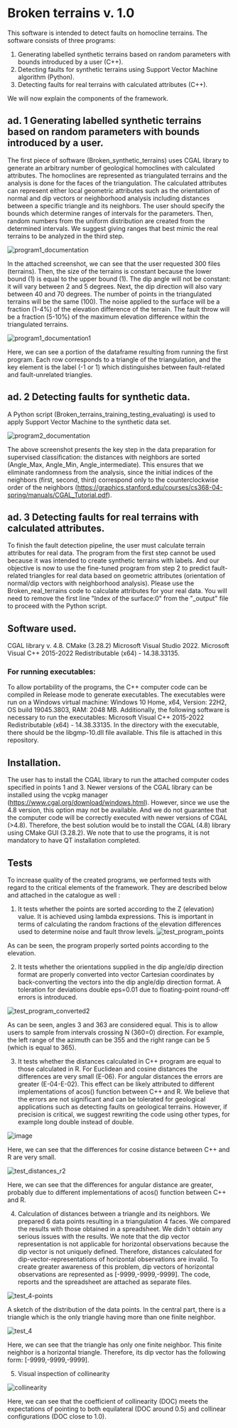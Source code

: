 
# Broken terrains v. 1.0

This software is intended to detect faults on homocline terrains. The software consists of three programs:

1. Generating labelled synthetic terrains based on random parameters with bounds introduced by a user (C++).
2. Detecting faults for synthetic terrains using Support Vector Machine algorithm (Python).
3. Detecting faults for real terrains with calculated attributes (C++).

We will now explain the components of the framework.

## ad. 1 Generating labelled synthetic terrains based on random parameters with bounds introduced by a user.

The first piece of software (Broken_synthetic_terrains) uses CGAL library to generate an arbitrary number of geological homoclines with calculated attributes. The homoclines are represented as triangulated terrains and the analysis is done for the faces of the triangulation. The calculated attributes can represent either local geometric attributes such as the orientation of normal and dip vectors or neighborhood analysis including distances between a specific triangle and its neighbors. The user should specify the bounds which determine ranges of intervals for the parameters. Then, random numbers from the uniform distribution are created from the determined intervals. We suggest giving ranges that best mimic the real terrains to be analyzed in the third step.

![program1_documentation](https://github.com/michalmichalak997/MLgeom/assets/28152295/4343e70e-b13a-450f-8623-30dc1d4cfe1f)

In the attached screenshot, we can see that the user requested 300 files (terrains). Then, the size of the terrains is constant because the lower bound (1) is equal to the upper bound (1). The dip angle will not be constant: it will vary between 2 and 5 degrees. Next, the dip direction will also vary between 40 and 70 degrees. The number of points in the triangulated terrains will be the same (100). The noise applied to the surface will be a fraction (1-4%) of the elevation difference of the terrain. The fault throw will be a fraction (5-10%) of the maximum elevation difference within the triangulated terrains. 

![program1_documentation1](https://github.com/michalmichalak997/MLgeom/assets/28152295/3e65ad31-5762-4810-ba8b-ead86269f08d)

Here, we can see a portion of the dataframe resulting from running the first program. Each row corresponds to a triangle of the triangulation, and the key element is the label (-1 or 1) which distinguishes between fault-related and fault-unrelated triangles.

## ad. 2 Detecting faults for synthetic data. 

A Python script (Broken_terrains_training_testing_evaluating) is used to apply Support Vector Machine to the synthetic data set. 

![program2_documentation](https://github.com/michalmichalak997/MLgeom/assets/28152295/6276cee8-caaa-4c60-8c44-8480e2d6599b)

The above screenshot presents the key step in the data preparation for supervised classification: the distances with neighbors are sorted (Angle_Max, Angle_Min, Angle_intermediate). This ensures that we eliminate randomness from the analysis, since the initial indices of the neighbors (first, second, third) correspond only to the counterclockwise order of the neighbors (https://graphics.stanford.edu/courses/cs368-04-spring/manuals/CGAL_Tutorial.pdf).

## ad. 3 Detecting faults for real terrains with calculated attributes.

To finish the fault detection pipeline, the user must calculate terrain attributes for real data. The program from the first step cannot be used because it was intended to create synthetic terrains with labels. And our objective is now to use the fine-tuned program from step 2 to predict fault-related triangles for real data based on geometric attributes (orientation of normal/dip vectors with neighborhood analysis). Please use the Broken_real_terrains code to calculate attributes for your real data. You will need to remove the first line "Index of the surface:0" from the "_output" file to proceed with the Python script.

## Software used.

CGAL library v. 4.8.
CMake (3.28.2)
Microsoft Visual Studio 2022.
Microsoft  Visual C++ 2015-2022 Redistributable (x64) - 14.38.33135.

### For running executables:

To allow portability of the programs, the C++ computer code can be compiled in Release mode to generate executables. 
The executables were run on a Windows virtual machine: Windows 10 Home, x64, Version: 22H2, OS build 19045.3803, RAM: 2048 MB.  Additionally, the following software is necessary to run the executables: Microsoft  Visual C++ 2015-2022 Redistributable (x64) - 14.38.33135. In the directory with the executable, there should be the libgmp-10.dll file available. This file is attached in this repository.

## Installation. 

The user has to install the CGAL library to run the attached computer codes specified in points 1 and 3. Newer versions of the CGAL library can be installed using the vcpkg manager (https://www.cgal.org/download/windows.html). However, since we use the 4.8 version, this option may not be available. And we do not guarantee that the computer code will be correctly executed with newer versions of CGAL (>4.8). Therefore, the best solution would be to install the CGAL (4.8) library using CMake GUI (3.28.2). We note that to use the programs, it is not mandatory to have QT installation completed.

## Tests 

To increase quality of the created programs, we performed tests with regard to the critical elements of the framework. They are described below and attached in the catalogue as well :

1. It tests whether the points are sorted according to the Z (elevation) value. It is achieved using lambda expressions. This is important in terms of calculating the random fractions of the elevation differences used to determine noise and fault throw levels.
![test_program_points](https://github.com/michalmichalak997/MLgeom/assets/28152295/0d85ab54-2150-4b5f-bbc6-d2d75195db6f)

As can be seen, the program properly sorted points according to the elevation. 

2. It tests whether the orientations supplied in the dip angle/dip direction format are properly converted into vector Cartesian coordinates by back-converting the vectors into the dip angle/dip direction format. A toleration for deviations double eps=0.01 due to floating-point round-off errors is introduced.

![test_program_converted2](https://github.com/michalmichalak997/MLgeom/assets/28152295/f052e2a3-63fd-495a-99b7-a44ad10582b0)

As can be seen, angles 3 and 363 are considered equal. This is to allow users to sample from intervals crossing N (360=0) direction. For example, the left range of the azimuth can be 355 and the right range can be 5 (which is equal to 365). 

3. It tests whether the distances calculated in C++ program are equal to those calculated in R. For Euclidean and cosine distances the differences are very small (E-06). For angular distances the errors are greater (E-04-E-02). This effect can be likely attributed to different implementations of acos() function between C++ and R. We believe that the errors are not significant and can be tolerated for geological applications such as detecting faults on geological terrains. However, if precision is critical, we suggest rewriting the code using other types, for example long double instead of double.

![image](https://github.com/michalmichalak997/MLgeom/assets/28152295/19e77aa5-965c-4052-83a5-12ea19cd6467)

Here, we can see that the differences for cosine distance between C++ and R are very small. 

![test_distances_r2](https://github.com/michalmichalak997/MLgeom/assets/28152295/0fc99891-f976-426c-a3ee-40f96f6b4ac6)

Here, we can see that the differences for angular distance are greater, probably due to different implementations of acos() function between C++ and R.

4. Calculation of distances between a triangle and its neighbors. We prepared 6 data points resulting in a triangulation 4 faces. We compared the results with those obtained in a spreadsheet. We didn't obtain any serious issues with the results. We note that the dip vector representation is not applicable for horizontal observations because the dip vector is not uniquely defined. Therefore, distances calculated for dip-vector-representations of horizontal observations are invalid. To create greater awareness of this problem, dip vectors of horizontal observations are represented as [-9999,-9999,-9999]. The code, reports and the spreadsheet are attached as separate files.

![test_4-points](https://github.com/michalmichalak997/MLgeom/assets/28152295/66db07ce-5571-417e-9447-95f6ddb398af)

A sketch of the distribution of the data points. In the central part, there is a triangle which is the only triangle having more than one finite neighbor.


![test_4](https://github.com/michalmichalak997/MLgeom/assets/28152295/dffd7160-4be2-47b2-b19f-899ad8b50509)

Here, we can see that the triangle has only one finite neighbor. This finite neighbor is a horizontal triangle. Therefore, its dip vector has the following form:  [-9999,-9999,-9999].



5. Visual inspection of collinearity
   
![collinearity](https://github.com/michalmichalak997/MLgeom/assets/28152295/8b58fb5b-8045-4e06-82b7-c39590f2f43f)

Here, we can see that the coefficient of collinearity (DOC) meets the expectations of pointing to both equilateral (DOC around 0.5) and collinear configurations (DOC close to 1.0).

